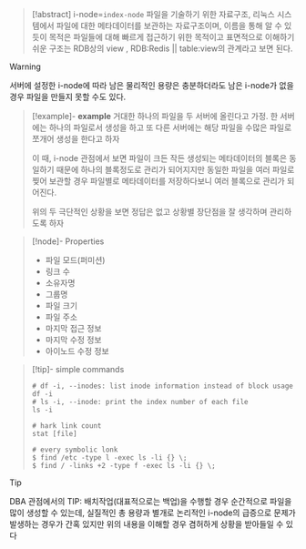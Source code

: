 > [!abstract]
> i-node=`index-node`
> 파일을 기술하기 위한 자료구조,
> 리눅스 시스템에서 파일에 대한 메타데이터를 보관하는 자료구조이며, 
> 이름을 통해 알 수 있듯이 목적은 파일들에 대해 빠르게 접근하기 위한 목적이고
> 표면적으로 이해하기 쉬운 구조는 RDB상의 view ,
> RDB:Redis || table:view의 관계라고 보면 된다.

> [!warning]
> 서버에 설정한 i-node에 따라 남은 물리적인 용량은 충분하더라도
> 남은 i-node가 없을 경우 파일을 만들지 못할 수도 있다.

> [!example]- **example**
> 거대한 하나의 파일을 두 서버에 올린다고 가정.
> 한 서버에는 하나의 파일로서 생성을 하고
> 또 다른 서버에는 해당 파일을 수많은 파일로 쪼개어 생성을 한다고 하자
> 
> 이 때, i-node 관점에서 보면 파일이 크든 작든 생성되는 메타데이터의 블록은 동일하기 때문에
> 하나의 블록정도로 관리가 되어지지만
> 동일한 파일을 여러 파일로 찢어 보관할 경우 파일별로 메타데이터를 저장하다보니
> 여러 블록으로 관리가 되어진다.
> 
> 위의 두 극단적인 상황을 보면 정답은 없고 상황별 장단점을 잘 생각하며 관리하도록 하자

> [!node]- Properties
> - 파일 모드(퍼미션)
> - 링크 수
> - 소유자명
> - 그룹명
> - 파일 크기
> - 파일 주소
> - 마지막 접근 정보
> - 마지막 수정 정보
> - 아이노드 수정 정보

> [!tip]- simple commands 
> ```shell
> # df -i, --inodes: list inode information instead of block usage 
> df -i
> # ls -i, --inode: print the index number of each file
> ls -i 
> 
> # hark link count 
> stat [file]
> 
> # every symbolic lonk
> $ find /etc -type l -exec ls -li {} \;
> $ find / -links +2 -type f -exec ls -li {} \;
> ```

> [!tip]
> DBA 관점에서의 TIP: 배치작업(대표적으로는 백업)을 수행할 경우 순간적으로 파일을 많이 생성할 수 있는데, 실질적인 총 용량과 별개로 논리적인 i-node의 급증으로 문제가 발생하는 경우가 간혹 있지만 위의 내용을 이해할 경우 겸허하게 상황을 받아들일 수 있다

